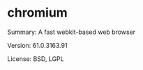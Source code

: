 #		chromium

Summary:	A fast webkit-based web browser
 
Version:	61.0.3163.91
 
License:	BSD, LGPL
 
